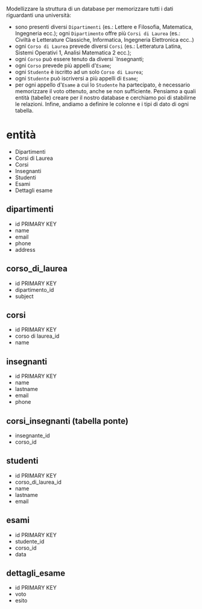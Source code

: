 Modellizzare la struttura di un database per memorizzare tutti i dati riguardanti una università:

- sono presenti diversi `Dipartimenti` (es.: Lettere e Filosofia, Matematica, Ingegneria ecc.);
ogni `Dipartimento` offre più `Corsi di Laurea` (es.: Civiltà e Letterature Classiche, Informatica, Ingegneria Elettronica ecc..)
- ogni `Corso di Laurea` prevede diversi `Corsi` (es.: Letteratura Latina, Sistemi Operativi 1, Analisi Matematica 2 ecc.);
- ogni `Corso` può essere tenuto da diversi `Insegnanti;
- ogni `Corso` prevede più appelli d'`Esame`;
- ogni `Studente` è iscritto ad un solo `Corso di Laurea`;
- ogni `Studente` può iscriversi a più appelli di `Esame`;
- per ogni appello d'`Esame` a cui lo `Studente` ha partecipato, è necessario memorizzare il voto ottenuto, anche se non sufficiente. Pensiamo a quali entità (tabelle) creare per il nostro database e cerchiamo poi di stabilirne le relazioni. Infine, andiamo a definire le colonne e i tipi di dato di ogni tabella.

# entità

- Dipartimenti
- Corsi di Laurea
- Corsi 
- Insegnanti
- Studenti
- Esami
- Dettagli esame


## dipartimenti

- id PRIMARY KEY
- name
- email
- phone
- address

## corso_di_laurea

- id PRIMARY KEY
- dipartimento_id 
- subject

## corsi

- id PRIMARY KEY
- corso di laurea_id
- name

## insegnanti

- id PRIMARY KEY
- name
- lastname
- email
- phone


## corsi_insegnanti (tabella ponte)
- insegnante_id
- corso_id


## studenti

- id PRIMARY KEY
- corso_di_laurea_id
- name
- lastname
- email

## esami
- id PRIMARY KEY
- studente_id
- corso_id
- data


## dettagli_esame
- id PRIMARY KEY
- voto
- esito
